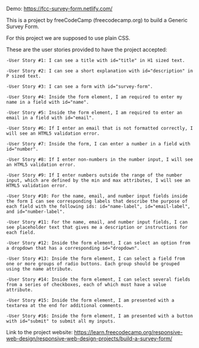 Demo:
https://fcc-survey-form.netlify.com/


This is a project by freeCodeCamp (freecodecamp.org) to build a Generic Survey Form.

For this project we are supposed to use plain CSS.

These are the user stories provided to have the project accepted:

    -User Story #1: I can see a title with id="title" in H1 sized text.

    -User Story #2: I can see a short explanation with id="description" in P sized text.

    -User Story #3: I can see a form with id="survey-form".
    
    -User Story #4: Inside the form element, I am required to enter my name in a field with id="name".
    
    -User Story #5: Inside the form element, I am required to enter an email in a field with id="email".
    
    -User Story #6: If I enter an email that is not formatted correctly, I will see an HTML5 validation error.
    
    -User Story #7: Inside the form, I can enter a number in a field with id="number".
    
    -User Story #8: If I enter non-numbers in the number input, I will see an HTML5 validation error.
    
    -User Story #9: If I enter numbers outside the range of the number input, which are defined by the min and max attributes, I will see an HTML5 validation error.
    
    -User Story #10: For the name, email, and number input fields inside the form I can see corresponding labels that describe the purpose of each field with the following ids: id="name-label", id="email-label", and id="number-label".
    
    -User Story #11: For the name, email, and number input fields, I can see placeholder text that gives me a description or instructions for each field.
    
    -User Story #12: Inside the form element, I can select an option from a dropdown that has a corresponding id="dropdown".
    
    -User Story #13: Inside the form element, I can select a field from one or more groups of radio buttons. Each group should be grouped using the name attribute.
    
    -User Story #14: Inside the form element, I can select several fields from a series of checkboxes, each of which must have a value attribute.
    
    -User Story #15: Inside the form element, I am presented with a textarea at the end for additional comments.
    
    -User Story #16: Inside the form element, I am presented with a button with id="submit" to submit all my inputs.





Link to the project website:
https://learn.freecodecamp.org/responsive-web-design/responsive-web-design-projects/build-a-survey-form/

